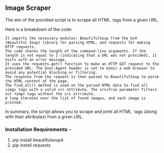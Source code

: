 ## Image Scraper

The aim of the provided script is to scrape all HTML <img> tags from a given URL.

Here is a breakdown of the code:

    It imports the necessary modules: BeautifulSoup from the bs4 (Beautiful Soup) library for parsing HTML, and requests for making HTTP requests.
    The code checks the length of the command-line arguments. If the length is not equal to 2 (indicating that a URL was not provided), it exits with an error message.
    It uses the requests.get() function to make an HTTP GET request to the provided URL. The User-Agent header is set to mimic a web browser to avoid any potential blocking or filtering.
    The response from the request is then passed to BeautifulSoup to parse the HTML content of the page.
    The find_all() method is used on the parsed HTML data to find all <img> tags with a valid src attribute. The src=True parameter filters out <img> tags without the src attribute.
    A loop iterates over the list of found images, and each image is printed.

In summary, the script allows you to scrape and print all HTML <img> tags (along with their attributes) from a given URL.


### Installation Requirements -
1. pip install beautifulsoup4
2. pip install requests

